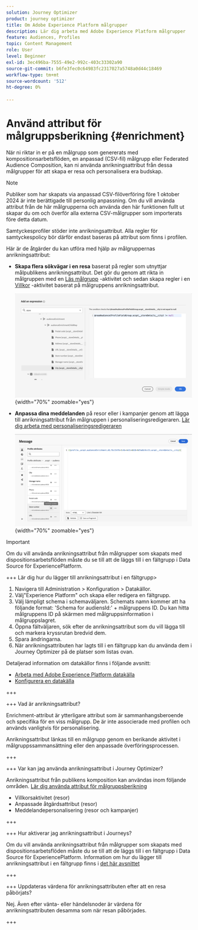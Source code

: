```yaml
---
solution: Journey Optimizer
product: journey optimizer
title: Om Adobe Experience Platform målgrupper
description: Lär dig arbeta med Adobe Experience Platform målgrupper
feature: Audiences, Profiles
topic: Content Management
role: User
level: Beginner
exl-id: 3ec496ba-7555-49e2-992c-403c33302a90
source-git-commit: b6fe3fec0c64983fc2317027a5748a0d44c18469
workflow-type: tm+mt
source-wordcount: '512'
ht-degree: 0%

---
```


# Använd attribut för målgruppsberikning {#enrichment}

När ni riktar in er på en målgrupp som genererats med kompositionsarbetsflöden, en anpassad (CSV-fil) målgrupp eller Federated Audience Composition, kan ni använda anrikningsattribut från dessa målgrupper för att skapa er resa och personalisera era budskap.

>[!NOTE]
>
>Publiker som har skapats via anpassad CSV-filöverföring före 1 oktober 2024 är inte berättigade till personlig anpassning. Om du vill använda attribut från de här målgrupperna och använda den här funktionen fullt ut skapar du om och överför alla externa CSV-målgrupper som importerats före detta datum.
>
>Samtyckesprofiler stöder inte anrikningsattribut. Alla regler för samtyckespolicy bör därför endast baseras på attribut som finns i profilen.

Här är de åtgärder du kan utföra med hjälp av målgruppernas anrikningsattribut:

* **Skapa flera sökvägar i en resa** baserat på regler som utnyttjar målpublikens anrikningsattribut. Det gör du genom att rikta in målgruppen med en [Läs målgrupp](../building-journeys/read-audience.md) -aktivitet och sedan skapa regler i en [Villkor](../building-journeys/condition-activity.md) -aktivitet baserat på målgruppens anrikningsattribut.

  ![](assets/audience-enrichment-attribute-condition.png){width="70%" zoomable="yes"}

* **Anpassa dina meddelanden** på resor eller i kampanjer genom att lägga till anrikningsattribut från målgruppen i personaliseringsredigeraren. [Lär dig arbeta med personaliseringsredigeraren](../personalization/personalization-build-expressions.md)

  ![](assets/audience-enrichment-attribute-perso.png){width="70%" zoomable="yes"}

>[!IMPORTANT]
>
>Om du vill använda anrikningsattribut från målgrupper som skapats med dispositionsarbetsflöden måste du se till att de läggs till i en fältgrupp i Data Source för ExperiencePlatform.
>
>+++ Lär dig hur du lägger till anrikningsattribut i en fältgrupp>
>
>1. Navigera till Administration > Konfiguration > Datakällor.
>1. Välj&quot;Experience Platform&quot; och skapa eller redigera en fältgrupp.
>1. Välj lämpligt schema i schemaväljaren. Schemats namn kommer att ha följande format: &#39;Schema for audiensId:&#39; + målgruppens ID. Du kan hitta målgruppens ID på skärmen med målgruppsinformation i målgruppslagret.
>1. Öppna fältväljaren, sök efter de anrikningsattribut som du vill lägga till och markera kryssrutan bredvid dem.
>1. Spara ändringarna.
>1. När anrikningsattributen har lagts till i en fältgrupp kan du använda dem i Journey Optimizer på de platser som listas ovan.
>
>Detaljerad information om datakällor finns i följande avsnitt:
>
>* [Arbeta med Adobe Experience Platform datakälla](../datasource/adobe-experience-platform-data-source.md)
>* [Konfigurera en datakälla](../datasource/configure-data-sources.md)
>
>+++







+++ Vad är anrikningsattribut?

Enrichment-attribut är ytterligare attribut som är sammanhangsberoende och specifika för en viss målgrupp. De är inte associerade med profilen och används vanligtvis för personalisering.

Anrikningsattribut länkas till en målgrupp genom en berikande aktivitet i målgruppssammansättning eller den anpassade överföringsprocessen.

+++

+++ Var kan jag använda anrikningsattribut i Journey Optimizer?

Anrikningsattribut från publikens komposition kan användas inom följande områden. [Lär dig använda attribut för målgruppsberikning](#enrichment)

* Villkorsaktivitet (resor)
* Anpassade åtgärdsattribut (resor)
* Meddelandepersonalisering (resor och kampanjer)

+++

+++ Hur aktiverar jag anrikningsattribut i Journeys?

Om du vill använda anrikningsattribut från målgrupper som skapats med dispositionsarbetsflöden måste du se till att de läggs till i en fältgrupp i Data Source för ExperiencePlatform. Information om hur du lägger till anrikningsattribut i en fältgrupp finns i [det här avsnittet](#enrichment)

+++

+++ Uppdateras värdena för anrikningsattributen efter att en resa påbörjats?

Nej. Även efter vänta- eller händelsnoder är värdena för anrikningsattributen desamma som när resan påbörjades.

+++
